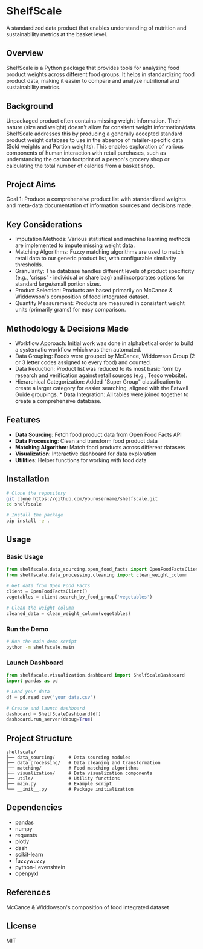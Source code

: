 # ShelfScale

A standardized data product that enables understanding of nutrition and sustainability metrics at the basket level.

## Overview

ShelfScale is a Python package that provides tools for analyzing food product weights across different food groups. It helps in standardizing food product data, making it easier to compare and analyze nutritional and sustainability metrics.

## Background

Unpackaged product often contains missing weight information. Their nature (size and weight) doesn't allow for consitent weight information/data. ShelfScale addresses this by producing a generally accepted standard product weight database to use in the absence of retailer-specific data (Sold weights and Portion weights). This enables exploration of various components of human interaction with retail purchases, such as understanding the carbon footprint of a person's grocery shop or calculating the total number of calories from a basket shop.

## Project Aims

Goal 1: Produce a comprehensive product list with standardized weights and meta-data documentation of information sources and decisions made.

## Key Considerations

- Imputation Methods: Various statistical and machine learning methods are implemented to impute missing weight data.
- Matching Algorithms: Fuzzy matching algorithms are used to match retail data to our generic product list, with configurable similarity thresholds.
- Granularity: The database handles different levels of product specificity (e.g., 'crisps' - individual or share bag) and incorporates options for standard large/small portion sizes.
- Product Selection: Products are based primarily on McCance & Widdowson's composition of food integrated dataset.
- Quantity Measurement: Products are measured in consistent weight units (primarily grams) for easy comparison.

## Methodology & Decisions Made

* Workflow Approach: Initial work was done in alphabetical order to build a systematic workflow which was then automated.
* Data Grouping: Foods were grouped by McCance, Widdowson Group (2 or 3 letter codes assigned to every food) and counted.
* Data Reduction: Product list was reduced to its most basic form by research and verification against retail sources (e.g., Tesco website).
* Hierarchical Categorization: Added "Super Group" classification to create a larger category for easier searching, aligned with the Eatwell Guide groupings.
\* Data Integration: All tables were joined together to create a comprehensive database.

## Features

- **Data Sourcing**: Fetch food product data from Open Food Facts API
- **Data Processing**: Clean and transform food product data
- **Matching Algorithm**: Match food products across different datasets
- **Visualization**: Interactive dashboard for data exploration
- **Utilities**: Helper functions for working with food data

## Installation

```bash
# Clone the repository
git clone https://github.com/yourusername/shelfscale.git
cd shelfscale

# Install the package
pip install -e .
```

## Usage

### Basic Usage

```python
from shelfscale.data_sourcing.open_food_facts import OpenFoodFactsClient
from shelfscale.data_processing.cleaning import clean_weight_column

# Get data from Open Food Facts
client = OpenFoodFactsClient()
vegetables = client.search_by_food_group('vegetables')

# Clean the weight column
cleaned_data = clean_weight_column(vegetables)
```

### Run the Demo

```bash
# Run the main demo script
python -m shelfscale.main
```

### Launch Dashboard

```python
from shelfscale.visualization.dashboard import ShelfScaleDashboard
import pandas as pd

# Load your data
df = pd.read_csv('your_data.csv')

# Create and launch dashboard
dashboard = ShelfScaleDashboard(df)
dashboard.run_server(debug=True)
```

## Project Structure

```
shelfscale/
├── data_sourcing/     # Data sourcing modules
├── data_processing/   # Data cleaning and transformation
├── matching/          # Food matching algorithms
├── visualization/     # Data visualization components
├── utils/             # Utility functions
├── main.py            # Example script
└── __init__.py        # Package initialization
```

## Dependencies

- pandas
- numpy
- requests
- plotly
- dash
- scikit-learn
- fuzzywuzzy
- python-Levenshtein
- openpyxl

## References

McCance & Widdowson's composition of food integrated dataset

## License

MIT

